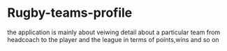 # Rugby-teams-profile
the application is mainly about veiwing detail about a particular team
from headcoach to the player and the league in terms of points,wins and so on
